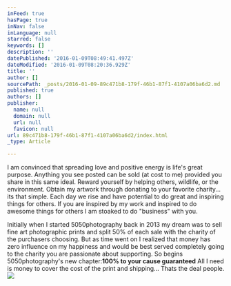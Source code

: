 ```yaml
---
inFeed: true
hasPage: true
inNav: false
inLanguage: null
starred: false
keywords: []
description: ''
datePublished: '2016-01-09T08:49:41.497Z'
dateModified: '2016-01-09T08:20:36.929Z'
title: ''
author: []
sourcePath: _posts/2016-01-09-89c471b8-179f-46b1-87f1-4107a06ba6d2.md
published: true
authors: []
publisher:
  name: null
  domain: null
  url: null
  favicon: null
url: 89c471b8-179f-46b1-87f1-4107a06ba6d2/index.html
_type: Article

---
```

I am convinced that spreading love and positive energy is life's great purpose. Anything you see posted can be sold (at cost to me) provided you share in this same ideal. Reward yourself by helping others, wildlife, or the environment. Obtain my artwork through donating to your favorite charity... its that simple. Each day we rise and have potential to do great and inspiring things for others. If you are inspired by my work and inspired to do awesome things for others I am stoaked to do "business" with you.

Initially when I started 5050photography back in 2013 my dream was to sell fine art photographic prints and split 50% of each sale with the charity of the purchasers choosing. But as time went on I realized that money has zero influence on my happiness and would be best served completely going to the charity you are passionate about supporting. So begins 5050photography's new chapter:**100% to your cause guaranteed** All I need is money to cover the cost of the print and shipping... Thats the deal people.
![](https://the-grid-user-content.s3-us-west-2.amazonaws.com/5e0230e3-4596-426a-9a70-100b230ef9de.jpg)